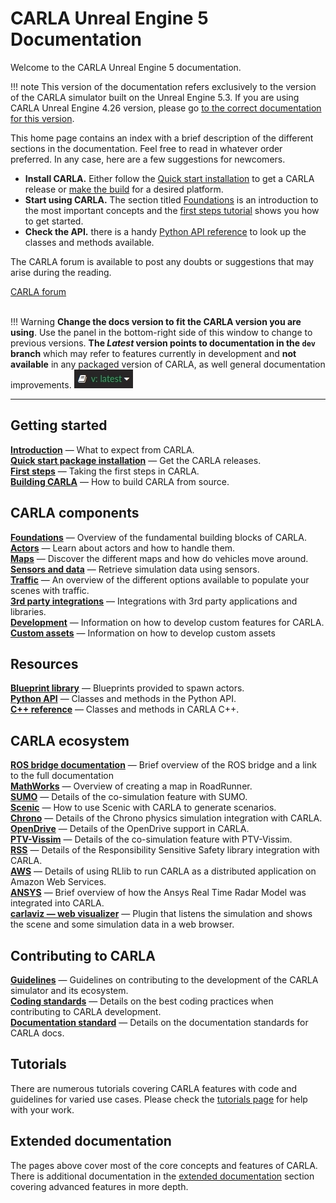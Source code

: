 # CARLA Unreal Engine 5 Documentation

Welcome to the CARLA Unreal Engine 5 documentation.

!!! note
    This version of the documentation refers exclusively to the version of the CARLA simulator built on the Unreal Engine 5.3. If you are using CARLA Unreal Engine 4.26 version, please go [to the correct documentation for this version](https://carla.readthedocs.org).

This home page contains an index with a brief description of the different sections in the documentation. Feel free to read in whatever order preferred. In any case, here are a few suggestions for newcomers.

* __Install CARLA.__ Either follow the [Quick start installation](start_quickstart.md) to get a CARLA release or [make the build](build_carla.md) for a desired platform.
* __Start using CARLA.__ The section titled [Foundations](foundations.md) is an introduction to the most important concepts and the [first steps tutorial](tuto_first_steps.md) shows you how to get started.
* __Check the API.__ there is a handy [Python API reference](python_api.md) to look up the classes and methods available.

The CARLA forum is available to post any doubts or suggestions that may arise during the reading.
<div class="build-buttons">
<a href="https://github.com/carla-simulator/carla/discussions/" target="_blank" class="btn btn-neutral" title="Go to the latest CARLA release">
CARLA forum</a>
</div>

<br>

!!! Warning
    __Change the docs version to fit the CARLA version you are using__. Use the panel in the bottom-right side of this window to change to previous versions. __The _Latest_ version points to documentation in the `dev` branch__ which may refer to features currently in development and __not available__ in any packaged version of CARLA, as well general documentation improvements. ![docs_version_panel](img/docs_version_panel.jpg)

---

## Getting started

[__Introduction__](start_introduction.md) — What to expect from CARLA.  
[__Quick start package installation__](start_quickstart.md) — Get the CARLA releases.    
[__First steps__](tuto_G_getting_started.md) — Taking the first steps in CARLA.  
[__Building CARLA__](build_carla.md) — How to build CARLA from source.

## CARLA components
[__Foundations__](core_concepts.md) — Overview of the fundamental building blocks of CARLA.    
[__Actors__](core_actors.md) — Learn about actors and how to handle them.  
[__Maps__](core_map.md) — Discover the different maps and how do vehicles move around.  
[__Sensors and data__](core_sensors.md) — Retrieve simulation data using sensors.  
[__Traffic__](ts_traffic_simulation_overview.md) — An overview of the different options available to populate your scenes with traffic.  
[__3rd party integrations__](3rd_party_integrations.md) — Integrations with 3rd party applications and libraries.   
[__Development__](development_tutorials.md) — Information on how to develop custom features for CARLA.  
[__Custom assets__](custom_assets_tutorials.md) — Information on how to develop custom assets 

## Resources
[__Blueprint library__](bp_library.md) — Blueprints provided to spawn actors.   
[__Python API__](python_api.md) — Classes and methods in the Python API.   
[__C++ reference__](ref_cpp.md) — Classes and methods in CARLA C++.    

## CARLA ecosystem

[__ROS bridge documentation__](ros_documentation.md) — Brief overview of the ROS bridge and a link to the full documentation  
[__MathWorks__](large_map_roadrunner.md) — Overview of creating a map in RoadRunner.    
[__SUMO__](adv_sumo.md) — Details of the co-simulation feature with SUMO.   
[__Scenic__](tuto_G_scenic.md) — How to use Scenic with CARLA to generate scenarios.    
[__Chrono__](tuto_G_chrono.md) — Details of the Chrono physics simulation integration with CARLA.   
[__OpenDrive__](adv_opendrive.md) — Details of the OpenDrive support in CARLA.  
[__PTV-Vissim__](adv_ptv.md) — Details of the co-simulation feature with PTV-Vissim.    
[__RSS__](adv_rss.md) — Details of the Responsibility Sensitive Safety library integration with CARLA.  
[__AWS__](tuto_G_rllib_integration) — Details of using RLlib to run CARLA as a distributed application on Amazon Web Services.  
[__ANSYS__](ecosys_ansys.md) — Brief overview of how the Ansys Real Time Radar Model was integrated into CARLA.  
[__carlaviz — web visualizer__](plugins_carlaviz.md) — Plugin that listens the simulation and shows the scene and some simulation data in a web browser.

## Contributing to CARLA
[__Guidelines__](cont_contribution_guidelines.md) — Guidelines on contributing to the development of the CARLA simulator and its ecosystem.   
[__Coding standards__](cont_coding_standard.md) — Details on the best coding practices when contributing to CARLA development.  
[__Documentation standard__](cont_doc_standard.md) — Details on the documentation standards for CARLA docs.     

## Tutorials

There are numerous tutorials covering CARLA features with code and guidelines for varied use cases. Please check the [tutorials page](tutorials.md) for help with your work.

## Extended documentation

The pages above cover most of the core concepts and features of CARLA. There is additional documentation in the [extended documentation](ext_docs.md) section covering advanced features in more depth.